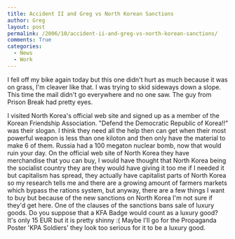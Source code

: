 ```yaml
---
title: Accident II and Greg vs North Korean Sanctions
author: Greg
layout: post
permalink: /2006/10/accident-ii-and-greg-vs-north-korean-sanctions/
comments: True
categories:
  - News
  - Work
---
```

I fell off my bike again today but this one didn't hurt as much because it was on grass, I'm cleaver like that. I was trying to skid sideways down a slope. This time the mail didn't go everywhere and no one saw. The guy from Prison Break had pretty eyes.

I visited North Korea's official web site and signed up as a member of the Korean Friendship Association. "Defend the Democratic Republic of Korea!!" was their slogan. I think they need all the help then can get when their most powerful weapon is less than one kiloton and then only have the material to make 6 of them. Russia had a 100 megaton nuclear bomb, now that would ruin your day. On the official web site of North Korea they have merchandise that you can buy, I would have thought that North Korea being the socialist country they are they would have giving it too me if I needed it but capitalism has spread, they actually have capitalist parts of North Korea so my research tells me and there are a growing amount of farmers markets which bypass the rations system, but anyway, there are a few things I want to buy but because of the new sanctions on North Korea I'm not sure if they'd get here. One of the clauses of the sanctions bans sale of luxury goods. Do you suppose that a KFA Badge would count as a luxury good? It's only 15 EUR but it is pretty shinny :( Maybe I'll go for the Propaganda Poster 'KPA Soldiers' they look too serious for it to be a luxury good.